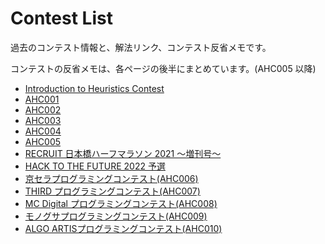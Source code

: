 # Contest List

過去のコンテスト情報と、解法リンク、コンテスト反省メモです。

コンテストの反省メモは、各ページの後半にまとめています。(AHC005 以降)

- [Introduction to Heuristics Contest](./intro-heuristics.md)
- [AHC001](./ahc001.md)
- [AHC002](./ahc002.md)
- [AHC003](./ahc003.md)
- [AHC004](./ahc004.md)
- [AHC005](./ahc005.md)
- [RECRUIT 日本橋ハーフマラソン 2021 ～増刊号～](./rcl-contest-2021-long.md)
- [HACK TO THE FUTURE 2022 予選](./httf2022qual.md)
- [京セラプログラミングコンテスト(AHC006)](./ahc006.md)
- [THIRD プログラミングコンテスト(AHC007)](./ahc007.md)
- [MC Digital プログラミングコンテスト(AHC008)](./ahc008.md)
- [モノグサプログラミングコンテスト(AHC009)](./ahc009.md)
- [ALGO ARTISプログラミングコンテスト(AHC010)](./ahc010.md)
